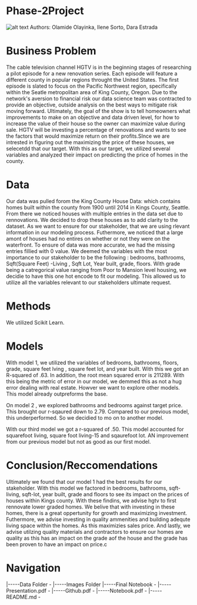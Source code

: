 # Phase-2Project
![alt text](https://upload.wikimedia.org/wikipedia/commons/thumb/c/c5/HGTV_US_Logo_2015.svg/1200px-HGTV_US_Logo_2015.svg.png)
Authors: Olamide Olayinka, Ilene Sorto, Dara Estrada


# Business Problem
The cable television channel HGTV is in the beginning stages of researching a pilot episode for a new renovation series. 
Each episode will feature a different county in popular regions throught the United States. 
The first episode is slated to focus on the Pacific Northwest region, specifically within the Seatle metropolitan area of King County, Oregon. 
Due to the network's aversion to financial risk our data science team was contracted to provide an objective, outside analysis on the best ways to mitigate risk moving forward. Ultimately, the goal of the show is to tell homeowners what improvements to make on an objective and data driven level, for how to increase the value of their house so the owner can maximize value during sale. HGTV will be investing a percentage of renovations and wants to see the factors that would maximize return on their profits.SInce we are intrested in figuring out the maximizing the price of these houses, we selecetdd that our target. With this as our target,  we utilized several variables and analyzed their impact on predicting the price of homes in the county.
 
# Data
Our data was pulled forom the King County House Data: which contains homes built within the county from 1900 until 2014 in Kings County, Seattle. From there we noticed houses with multiple entries in the data set due to rennovations. We decided to drop these houses as to add clarity to the dataset. As we want to ensure for our stakeholder, that we are using rlevant information in our modeling process.  Futhermore, we noticed that a large amont of houses had no entires on whether or not they were on the waterfront. To ensure of data was more accurate, we had the missing entries fillied with 0 value. We deemed the variables with the most importance to our stakeholder to be the following : bedrooms, bathrooms, Sqft(Square Feet) -Living , Sqft Lot, Year built, grade, floors. With grade being a catregorical value ranging from Poor to Mansion level housing, we decidie to have this one hot encode to fit our modeling. This allowed us to utilize all the variables relevant to our stakeholders ultimate request. 

# Methods
We utilized Scikit Learn. 

# Models
With model 1, we utilized the variables of bedrooms, bathrooms, floors, grade, square feet lving , square feet lot, and year built. With this we got an R-squared of .63. In addition, the root mean squared error is 211289. With this being the metric of error in our model, we demmed this as not a hug error dealing with real estate. Howver we want to explore other models. This model already outpreforms the base.

On model 2 , we explored bathrooms and bedrooms against target price. This brought our r-sqaured down to 2.79. Compared to our previous model, this underperformed. So we decidied to mo on to another model. 

With our third model we got a r-squared of .50. This model accounted for squarefoot living, square foot living-15 and sqaurefoot lot. AN improvement from our previous model but not as good as our first model. 


# Conclusion/Reccomendations
Ultimately we found that our model 1 had the best results for our stakeholder. With this model we factored in bedrooms, bathrooms, sqft- living, sqft-lot, year built, grade and floors to see its impact on the prices of houses within Kings county. With these findins, we advise hgtv to first rennovate lower graded homes. We belive that with investing in these homes, there is a great oppertunity for growth and maximizing investment. Futhermore, we advise investing in quality ammenities and building adequte living space within the homes. As this maximizies sales price. And lastly, we advise utilzing quality materials and contractors to ensure our homes are quality as this has an impact on the grade aof the house and the grade has been proven to have an impact on price.c 


# Navigation
|-----Data Folder - 
|-----Images Folder
|-----Final Notebook -
|-----Presentation.pdf -
|-----Github.pdf -
|-----Notebook.pdf -
|-----README.md -
